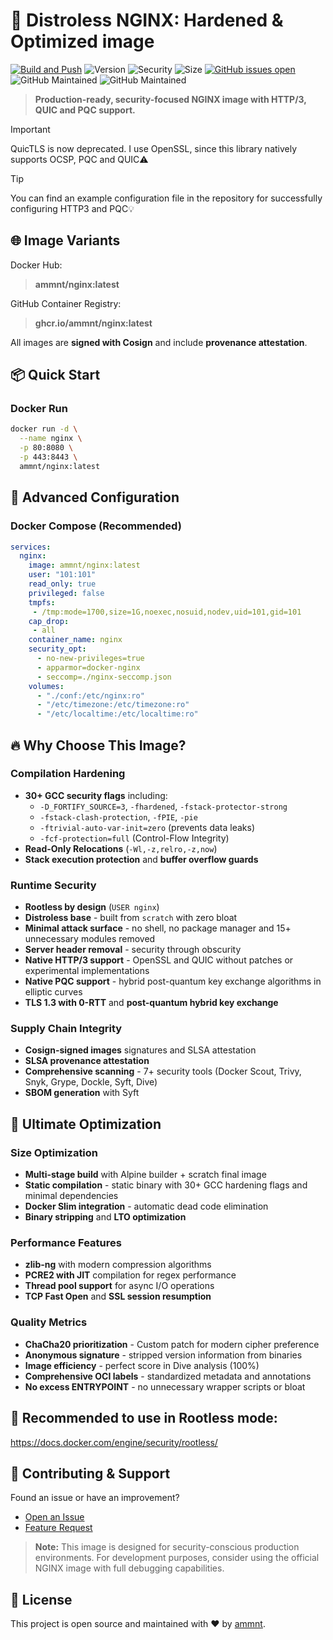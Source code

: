 # 🚀 Distroless NGINX: Hardened & Optimized image

[![Build and Push](https://github.com/ammnt/nginx/actions/workflows/build.yml/badge.svg)](https://github.com/ammnt/nginx/actions/workflows/build.yml)
![Version](https://img.shields.io/github/v/release/ammnt/nginx)
![Security](https://img.shields.io/badge/security-hardened-brightgreen)
![Size](https://img.shields.io/badge/size-ultra--lightweight-blue)
[![GitHub issues open](https://img.shields.io/github/issues/ammnt/nginx.svg)](https://github.com/ammnt/nginx/issues)
![GitHub Maintained](https://img.shields.io/badge/open%20source-yes-orange)
![GitHub Maintained](https://img.shields.io/badge/maintained-yes-yellow)

> **Production-ready, security-focused NGINX image with HTTP/3, QUIC and PQC support.**

> [!IMPORTANT]
> QuicTLS is now deprecated. I use OpenSSL, since this library natively supports OCSP, PQC and QUIC⚠️

> [!TIP]
> You can find an example configuration file in the repository for successfully configuring HTTP3 and PQC💡

## 🌐 Image Variants

Docker Hub:<br>
> **ammnt/nginx:latest**

GitHub Container Registry:<br>
> **ghcr.io/ammnt/nginx:latest**

All images are **signed with Cosign** and include **provenance attestation**.

## 📦 Quick Start

### Docker Run
```bash
docker run -d \
  --name nginx \
  -p 80:8080 \
  -p 443:8443 \
  ammnt/nginx:latest
```

## 🔧 Advanced Configuration

### Docker Compose (Recommended)
```yaml
services:
  nginx:
    image: ammnt/nginx:latest
    user: "101:101"
    read_only: true
    privileged: false
    tmpfs:
     - /tmp:mode=1700,size=1G,noexec,nosuid,nodev,uid=101,gid=101
    cap_drop:
     - all
    container_name: nginx
    security_opt:
      - no-new-privileges=true
      - apparmor=docker-nginx
      - seccomp=./nginx-seccomp.json
    volumes:
      - "./conf:/etc/nginx:ro"
      - "/etc/timezone:/etc/timezone:ro"
      - "/etc/localtime:/etc/localtime:ro"
```
## 🔥 Why Choose This Image?

### **Compilation Hardening**
- **30+ GCC security flags** including:
  - `-D_FORTIFY_SOURCE=3`, `-fhardened`, `-fstack-protector-strong`
  - `-fstack-clash-protection`, `-fPIE`, `-pie`
  - `-ftrivial-auto-var-init=zero` (prevents data leaks)
  - `-fcf-protection=full` (Control-Flow Integrity)
- **Read-Only Relocations** (`-Wl,-z,relro,-z,now`)
- **Stack execution protection** and **buffer overflow guards**

### **Runtime Security**
- **Rootless by design** (`USER nginx`)
- **Distroless base** - built from `scratch` with zero bloat
- **Minimal attack surface** - no shell, no package manager and 15+ unnecessary modules removed
- **Server header removal** - security through obscurity
- **Native HTTP/3 support** - OpenSSL and QUIC without patches or experimental implementations
- **Native PQC support** - hybrid post-quantum key exchange algorithms in elliptic curves
- **TLS 1.3 with 0-RTT** and **post-quantum hybrid key exchange**

### **Supply Chain Integrity**
- **Cosign-signed images** signatures and SLSA attestation
- **SLSA provenance attestation**
- **Comprehensive scanning** - 7+ security tools (Docker Scout, Trivy, Snyk, Grype, Dockle, Syft, Dive)
- **SBOM generation** with Syft

## 🚀 Ultimate Optimization

### **Size Optimization**
- **Multi-stage build** with Alpine builder + scratch final image
- **Static compilation** - static binary with 30+ GCC hardening flags and minimal dependencies
- **Docker Slim integration** - automatic dead code elimination
- **Binary stripping** and **LTO optimization**

### **Performance Features**
- **zlib-ng** with modern compression algorithms
- **PCRE2 with JIT** compilation for regex performance
- **Thread pool support** for async I/O operations
- **TCP Fast Open** and **SSL session resumption**

### **Quality Metrics**
- **ChaCha20 prioritization** - Custom patch for modern cipher preference
- **Anonymous signature** - stripped version information from binaries
- **Image efficiency** - perfect score in Dive analysis (100%)
- **Comprehensive OCI labels** - standardized metadata and annotations
- **No excess ENTRYPOINT** - no unnecessary wrapper scripts or bloat

## 🎯 Recommended to use in Rootless mode:<br>
https://docs.docker.com/engine/security/rootless/

## 🤝 Contributing & Support

Found an issue or have an improvement?
- [Open an Issue](https://github.com/ammnt/nginx/issues/new?template=bug_report.md)
- [Feature Request](https://github.com/ammnt/nginx/issues/new?template=feature_request.md)

> **Note:** This image is designed for security-conscious production environments. For development purposes, consider using the official NGINX image with full debugging capabilities.

## 📄 License

This project is open source and maintained with ❤️ by [ammnt](https://github.com/ammnt).

